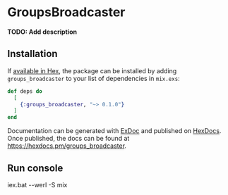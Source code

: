 # GroupsBroadcaster

**TODO: Add description**

## Installation

If [available in Hex](https://hex.pm/docs/publish), the package can be installed
by adding `groups_broadcaster` to your list of dependencies in `mix.exs`:

```elixir
def deps do
  [
    {:groups_broadcaster, "~> 0.1.0"}
  ]
end
```

Documentation can be generated with [ExDoc](https://github.com/elixir-lang/ex_doc)
and published on [HexDocs](https://hexdocs.pm). Once published, the docs can
be found at <https://hexdocs.pm/groups_broadcaster>.

## Run console

iex.bat --werl -S mix